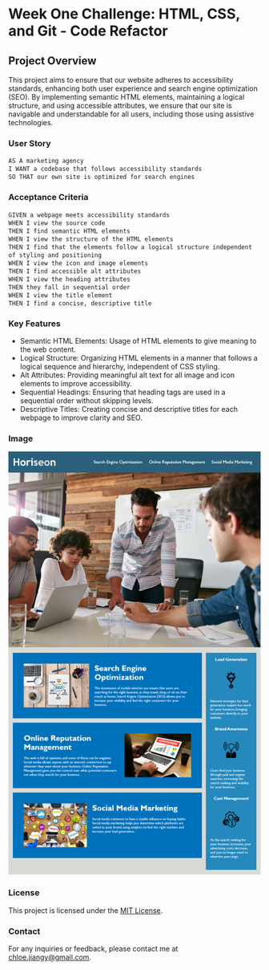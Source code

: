 # Week One Challenge: HTML, CSS, and Git - Code Refactor

## Project Overview

This project aims to ensure that our website adheres to accessibility standards, enhancing both user experience and search engine optimization (SEO). By implementing semantic HTML elements, maintaining a logical structure, and using accessible attributes, we ensure that our site is navigable and understandable for all users, including those using assistive technologies.

### User Story

```
AS A marketing agency
I WANT a codebase that follows accessibility standards
SO THAT our own site is optimized for search engines
```

### Acceptance Criteria

```
GIVEN a webpage meets accessibility standards
WHEN I view the source code
THEN I find semantic HTML elements
WHEN I view the structure of the HTML elements
THEN I find that the elements follow a logical structure independent of styling and positioning
WHEN I view the icon and image elements
THEN I find accessible alt attributes
WHEN I view the heading attributes
THEN they fall in sequential order
WHEN I view the title element
THEN I find a concise, descriptive title
```

### Key Features

- Semantic HTML Elements: Usage of HTML elements to give meaning to the web content.
- Logical Structure: Organizing HTML elements in a manner that follows a logical sequence and hierarchy, independent of CSS styling.
- Alt Attributes: Providing meaningful alt text for all image and icon elements to improve accessibility.
- Sequential Headings: Ensuring that heading tags are used in a sequential order without skipping levels.
- Descriptive Titles: Creating concise and descriptive titles for each webpage to improve clarity and SEO.

### Image

![demo image](assets/images/01-html-css-git-homework-demo.png)

### License

This project is licensed under the [MIT License](LICENSE).

### Contact

For any inquiries or feedback, please contact me at [chloe.jiangy@gmail.com](chloe.jiangy@gmail.com).